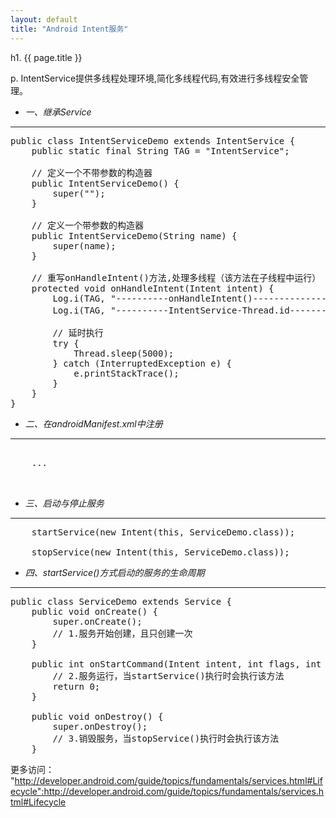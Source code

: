 ```yaml
---
layout: default
title: "Android Intent服务"
---
```


h1. {{ page.title }}

p. IntentService提供多线程处理环境,简化多线程代码,有效进行多线程安全管理。

* *一、继承Service*
<hr />

<pre class="brush: java">
public class IntentServiceDemo extends IntentService {
    public static final String TAG = "IntentService";

    // 定义一个不带参数的构造器
    public IntentServiceDemo() {
        super("");
    }

    // 定义一个带参数的构造器
    public IntentServiceDemo(String name) {
        super(name);
    }

    // 重写onHandleIntent()方法,处理多线程（该方法在子线程中运行）
    protected void onHandleIntent(Intent intent) {
        Log.i(TAG, "----------onHandleIntent()-----------------------" + intent.getIntExtra("key", 0));
        Log.i(TAG, "----------IntentService-Thread.id----------------" + Thread.currentThread().getId());// 获得当前线程的ID编号

        // 延时执行
        try {
            Thread.sleep(5000);
        } catch (InterruptedException e) {
            e.printStackTrace();
        }
    }
}
</pre>

* *二、在androidManifest.xml中注册*
<hr />

<pre class="brush: xml">
<application android:icon="@drawable/icon" android:label="@string/app_name">
    ...
    <service android:name=".ServiceDemo" />
</application>
</pre>

* *三、启动与停止服务*
<hr />

<pre class="brush: java">
    startService(new Intent(this, ServiceDemo.class));
    
    stopService(new Intent(this, ServiceDemo.class));
</pre>

* *四、startService()方式启动的服务的生命周期*
<hr />

<pre class="brush: java">
public class ServiceDemo extends Service {
    public void onCreate() {
        super.onCreate();
        // 1.服务开始创建，且只创建一次
    }
    
    public int onStartCommand(Intent intent, int flags, int startId) {
        // 2.服务运行，当startService()执行时会执行该方法
        return 0;
    }
    
    public void onDestroy() {
        super.onDestroy();
        // 3.销毁服务，当stopService()执行时会执行该方法
    }
</pre>

更多访问： "http://developer.android.com/guide/topics/fundamentals/services.html#Lifecycle":http://developer.android.com/guide/topics/fundamentals/services.html#Lifecycle